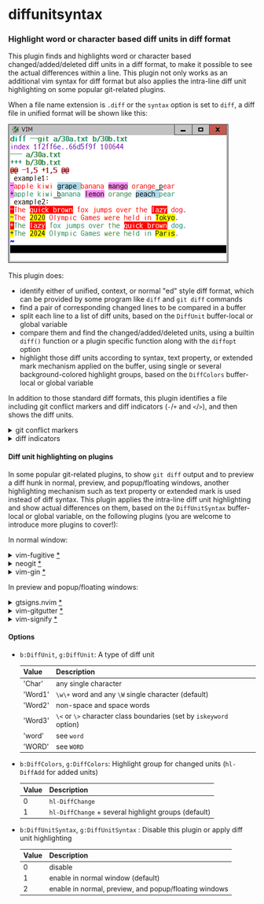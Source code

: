 # diffunitsyntax

### Highlight word or character based diff units in diff format

This plugin finds and highlights word or character based changed/added/deleted
diff units in a diff format, to make it possible to see the actual differences
within a line. This plugin not only works as an additional vim syntax for diff
format but also applies the intra-line diff unit highlighting on some popular
git-related plugins.

When a file name extension is `.diff` or the `syntax` option is set to `diff`,
a diff file in unified format will be shown like this:

![unified](images/unified.png)

This plugin does:
* identify either of unified, context, or normal "ed" style diff format, which
  can be provided by some program like `diff` and `git diff` commands
* find a pair of corresponding changed lines to be compared in a buffer
* split each line to a list of diff units, based on the `DiffUnit`
  buffer-local or global variable
* compare them and find the changed/added/deleted units, using a builtin
  `diff()` function or a plugin specific function along with the `diffopt`
  option
* highlight those diff units according to syntax, text property, or extended
  mark mechanism applied on the buffer, using single or several
  background-colored highlight groups, based on the `DiffColors` buffer-local
  or global variable

In addition to those standard diff formats, this plugin identifies a file
including git conflict markers and diff indicators (`-`/`+` and `<`/`>`),
and then shows the diff units.
 
<details>
<summary>git conflict markers</summary>

![gitconflict](images/gitconflict.png)
</details>
<details>
<summary>diff indicators</summary>

![diffindicator](images/diffindicator.png)
</details>

#### Diff unit highlighting on plugins

In some popular git-related plugins, to show `git diff` output and to preview
a diff hunk in normal, preview, and popup/floating windows, another
highlighting mechanism such as text property or extended mark is used instead
of diff syntax. This plugin applies the intra-line diff unit highlighting and
show actual differences on them, based on the `DiffUnitSyntax` buffer-local or
global variable, on the following plugins (you are welcome to introduce more
plugins to cover!):

In normal window:
<details>
<summary>
vim-fugitive
<a href="https://github.com/tpope/vim-fugitive">*</a>
</summary>

![fugitive](images/fugitive.png)
</details>
<details>
<summary>
neogit
<a href="https://github.com/NeogitOrg/neogit">*</a>
</summary>

![neogit](images/neogit.png)
</details>
<details>
<summary>
vim-gin
<a href="https://github.com/lambdalisue/vim-gin">*</a>
</summary>

![gin](images/gin.png)
</details>

In preview and popup/floating windows:
<details>
<summary>
gtsigns.nvim
<a href="https://github.com/lewis6991/gitsigns.nvim">*</a>
</summary>

![gitsigns](images/gitsigns.png)
</details>
<details>
<summary>
vim-gitgutter
<a href="https://github.com/airblade/vim-gitgutter">*</a>
</summary>

![gitgutter](images/gitgutter.png)
</details>
<details>
<summary>
vim-signify
<a href="https://github.com/mhinz/vim-signify">*</a>
</summary>

![signify](images/signify.png)
</details>

#### Options

* `b:DiffUnit`, `g:DiffUnit`: A type of diff unit

  | Value | Description |
  | --- | --- |
  | 'Char' | any single character |
  | 'Word1' | `\w\+` word and any `\W` single character (default) |
  | 'Word2' | non-space and space words |
  | 'Word3' | `\<` or `\>` character class boundaries (set by `iskeyword` option) |
  | 'word' | see `word` |
  | 'WORD' | see `WORD` |

* `b:DiffColors`, `g:DiffColors`: Highlight group for changed units (`hl-DiffAdd` for added units)

  | Value | Description |
  | --- | --- |
  | 0 | `hl-DiffChange` |
  | 1 | `hl-DiffChange` + several highlight groups (default) |

* `b:DiffUnitSyntax`, `g:DiffUnitSyntax` : Disable this plugin or apply diff unit highlighting

  | Value | Description |
  | --- | --- |
  | 0 | disable |
  | 1 | enable in normal window (default) |
  | 2 | enable in normal, preview, and popup/floating windows |
